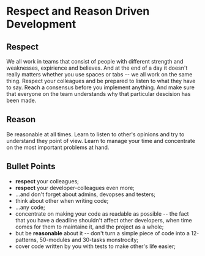 # Respect and Reason Driven Development

## Respect

We all work in teams that consist of people with different strength and
weaknesses, expirience and believes. And at the end of a day it doesn't really
matters whether you use spaces or tabs -- we all work on the same thing. Respect
your colleagues and be prepared to listen to what they have to say. Reach a
consensus before you implement anything. And make sure that everyone on
the team understands why that particular descision has been made.


## Reason

Be reasonable at all times. Learn to listen to other's opinions and try to
understand they point of view. Learn to manage your time and concentrate on the
most important problems at hand.


## Bullet Points

* **respect** your colleagues;
* **respect** your developer-colleagues even more;
* ...and don't forget about admins, devopses and testers;
* think about other when writing code;
* ...any code;
* concentrate on making your code as readable as possible -- the fact that you
  have a deadline shouldn't affect other developers, when time comes for them to
  maintaine it, and the project as a whole;
* but be **reasonable** about it -- don't turn a simple piece of code into a
  12-patterns, 50-modules and 30-tasks monstrocity;
* cover code written by you with tests to make other's life easier;

